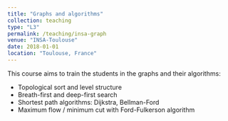 ```yaml
---
title: "Graphs and algorithms"
collection: teaching
type: "L3"
permalink: /teaching/insa-graph
venue: "INSA-Toulouse"
date: 2018-01-01
location: "Toulouse, France"
---
```


This course aims to train the students in the graphs and their algorithms:
- Topological sort and level structure
- Breath-first and deep-first search
- Shortest path algorithms: Dijkstra, Bellman-Ford
- Maximum flow / minimum cut with Ford-Fulkerson algorithm

